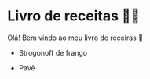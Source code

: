 #	Livro de receitas :man_cook:

Olá! Bem vindo ao meu livro de receiras :wave:

- Strogonoff de frango

- Pavê

  ​

